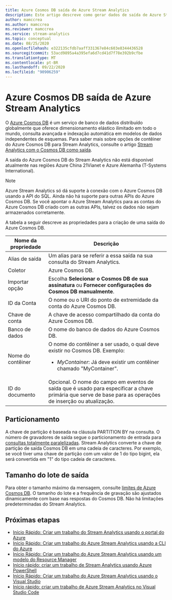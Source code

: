 ```yaml
---
title: Azure Cosmos DB saída de Azure Stream Analytics
description: Este artigo descreve como gerar dados de saída de Azure Stream Analytics para Azure Cosmos DB.
author: mamccrea
ms.author: mamccrea
ms.reviewer: mamccrea
ms.service: stream-analytics
ms.topic: conceptual
ms.date: 08/25/2020
ms.openlocfilehash: e322135cfdb7aaff331367e84c603e8344436528
ms.sourcegitcommit: 53acd9895a4a395efa6d7cd41d7f78e392b9cfbe
ms.translationtype: MT
ms.contentlocale: pt-BR
ms.lasthandoff: 09/22/2020
ms.locfileid: "90906259"
---
```

# <a name="azure-cosmos-db-output-from-azure-stream-analytics"></a>Azure Cosmos DB saída de Azure Stream Analytics

O [Azure Cosmos DB](https://azure.microsoft.com/services/documentdb/) é um serviço de banco de dados distribuído globalmente que oferece dimensionamento elástico ilimitado em todo o mundo, consulta avançada e indexação automática em modelos de dados independentes de esquemas. Para saber mais sobre opções de contêiner do Azure Cosmos DB para Stream Analytics, consulte o artigo [Stream Analytics com o Cosmos DB como saída](stream-analytics-documentdb-output.md).

A saída do Azure Cosmos DB do Stream Analytics não está disponível atualmente nas regiões Azure China 21Vianet e Azure Alemanha (T-Systems International).

> [!Note]
> Azure Stream Analytics só dá suporte à conexão com o Azure Cosmos DB usando a API do SQL.
> Ainda não há suporte para outras APIs do Azure Cosmos DB. Se você apontar o Azure Stream Analytics para as contas do Azure Cosmos DB criado com as outras APIs, talvez os dados não sejam armazenados corretamente.

A tabela a seguir descreve as propriedades para a criação de uma saída do Azure Cosmos DB.

| Nome da propriedade | Descrição |
| --- | --- |
| Alias de saída | Um alias para se referir a essa saída na sua consulta do Stream Analytics. |
| Coletor | Azure Cosmos DB. |
| Importar opção | Escolha **Selecionar o Cosmos DB de sua assinatura** ou **Fornecer configurações do Cosmos DB manualmente**.
| ID da Conta | O nome ou o URI do ponto de extremidade da conta do Azure Cosmos DB. |
| Chave de conta | A chave de acesso compartilhado da conta do Azure Cosmos DB. |
| Banco de dados | O nome do banco de dados do Azure Cosmos DB. |
| Nome do contêiner | O nome do contêiner a ser usado, o qual deve existir no Cosmos DB. Exemplo:  <br /><ul><li> _MyContainer_: Já deve existir um contêiner chamado "MyContainer".</li>|
| ID do documento |Opcional. O nome do campo em eventos de saída que é usado para especificar a chave primária que serve de base para as operações de inserção ou atualização.

## <a name="partitioning"></a>Particionamento

A chave de partição é baseada na cláusula PARTITION BY na consulta. O número de gravadores de saída segue o particionamento de entrada para [consultas totalmente paralelizadas](stream-analytics-scale-jobs.md). Stream Analytics converte a chave de partição de saída Cosmos DB em uma cadeia de caracteres. Por exemplo, se você tiver uma chave de partição com um valor de 1 do tipo bigint, ela será convertida em "1" do tipo cadeia de caracteres.

## <a name="output-batch-size"></a>Tamanho do lote de saída

Para obter o tamanho máximo da mensagem, consulte [limites de Azure Cosmos DB](../azure-resource-manager/management/azure-subscription-service-limits.md#azure-cosmos-db-limits). O tamanho do lote e a frequência de gravação são ajustados dinamicamente com base nas respostas do Cosmos DB. Não há limitações predeterminadas do Stream Analytics.

## <a name="next-steps"></a>Próximas etapas

* [Início Rápido: Criar um trabalho do Stream Analytics usando o portal do Azure](stream-analytics-quick-create-portal.md)
* [Início Rápido: Criar um trabalho do Azure Stream Analytics usando a CLI do Azure](quick-create-azure-cli.md)
* [Início Rápido: Criar um trabalho do Azure Stream Analytics usando um modelo do Resource Manager](quick-create-azure-resource-manager.md)
* [Início rápido: criar um trabalho de Stream Analytics usando Azure PowerShell](stream-analytics-quick-create-powershell.md)
* [Início Rápido: Criar um trabalho do Azure Stream Analytics usando o Visual Studio](stream-analytics-quick-create-vs.md)
* [Início rápido: criar um trabalho de Azure Stream Analytics no Visual Studio Code](quick-create-visual-studio-code.md)
